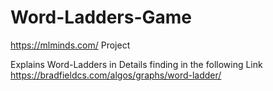 # Word-Ladders-Game
https://mlminds.com/ Project 


Explains Word-Ladders in Details finding in the following Link 
https://bradfieldcs.com/algos/graphs/word-ladder/

